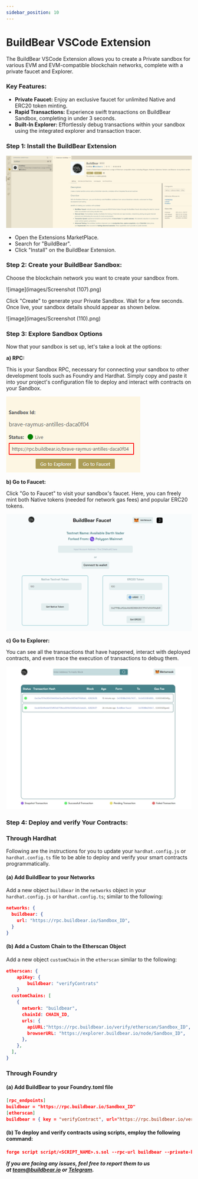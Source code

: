 ```yaml
---
sidebar_position: 10
---
```


# BuildBear VSCode Extension

The BuildBear VSCode Extension allows you to create a Private sandbox for various EVM and EVM-compatible blockchain networks, complete with a private faucet and Explorer.

### Key Features:

- **Private Faucet:** Enjoy an exclusive faucet for unlimited Native and ERC20 token minting.
- **Rapid Transactions:** Experience swift transactions on BuildBear Sandbox, completing in under 3 seconds.
- **Built-In Explorer:** Effortlessly debug transactions within your sandbox using the integrated explorer and transaction tracer.

### **Step 1: Install the BuildBear Extension**

![image](<images/Screenshot (114).png>)

- Open the Extensions MarketPlace.
- Search for "BuildBear".
- Click "Install" on the BuildBear Extension.

### **Step 2: Create your BuildBear Sandbox:**

Choose the blockchain network you want to create your sandbox from.

![image](images/Screenshot (107).png)

Click "Create" to generate your Private Sandbox. Wait for a few seconds. Once live, your sandbox details should appear as shown below.

![image](images/Screenshot (110).png)

### **Step 3: Explore Sandbox Options**

Now that your sandbox is set up, let's take a look at the options:

**a) RPC:**

This is your Sandbox RPC, necessary for connecting your sandbox to other development tools such as Foundry and Hardhat. Simply copy and paste it into your project's configuration file to deploy and interact with contracts on your Sandbox.

![image](images/BuildBear-VSCode-Extension-BuildBear.png)

**b) Go to Faucet:**

Click "Go to Faucet" to visit your sandbox's faucet. Here, you can freely mint both Native tokens (needed for network gas fees) and popular ERC20 tokens.

![image](images/Faucet-BuildBear.png)

**c) Go to Explorer:**

You can see all the transactions that have happened, interact with deployed contracts, and even trace the execution of transactions to debug them.

![image](images/explorer.jpeg)

### **Step 4: Deploy and verify Your Contracts:**

### Through Hardhat

Following are the instructions for you to update your `hardhat.config.js` or `hardhat.config.ts` file to be able to deploy and verify your smart contracts programmatically.

#### (a) Add BuildBear to your Networks

Add a new object `buildbear` in the `networks` object in your `hardhat.config.js` or `hardhat.config.ts`; similar to the following:

```json
networks: {
  buildbear: {
    url: "https://rpc.buildbear.io/Sandbox_ID",
  }
}
```

#### (b) Add a Custom Chain to the Etherscan Object

Add a new object `customChain` in the `etherscan` similar to the following:

```json
etherscan: {
	apiKey: {
		buildbear: "verifyContrats"
	}
  customChains: [
    {
      network: "buildbear",
      chainId: CHAIN_ID,
      urls: {
        apiURL:"https://rpc.buildbear.io/verify/etherscan/Sandbox_ID",
        browserURL: "https://explorer.buildbear.io/node/Sandbox_ID",
      },
    },
  ],
}
```

### Through Foundry

#### (a) Add BuildBear to your Foundry.toml file

```json
[rpc_endpoints]
buildbear = "https://rpc.buildbear.io/Sandbox_ID"
[etherscan]
buildbear = { key = "verifyContract", url="https://rpc.buildbear.io/verify/etherscan/Sandbox_ID" }
```

#### (b) To deploy and verify contracts using scripts, employ the following command:

```json
forge script script/<SCRIPT_NAME>.s.sol --rpc-url buildbear --private-key "<PRIVATE_KEY>"  --etherscan-api-key "verifyContract" --verifier-url "https://rpc.buildbear.io/verify/etherscan/Sandbox_ID" -vvvv --broadcast --verify --slow
```

**_If you are facing any issues, feel free to report them to us at [team@buildbear.io](mailto:team@buildbear.io) or [Telegram](https://t.me/Web3_dApp_Developers)._**
